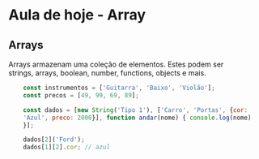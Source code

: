 # Aula de hoje - Array

## Arrays

Arrays armazenam uma coleção de elementos. Estes podem ser <br>
strings, arrays, boolean, number, functions, objects e mais.

```js
    const instrumentos = ['Guitarra', 'Baixo', 'Violão'];
    const precos = [49, 99, 69, 89];

    const dados = [new String('Tipo 1'), ['Carro', 'Portas', {cor:
    'Azul', preco: 2000}], function andar(nome) { console.log(nome)
    }];

    dados[2]('Ford');
    dados[1][2].cor; // azul
```